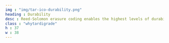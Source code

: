 ```yaml
---
img : "img/tar-ico-durability.png"
heading : Durability
desc : Reed-Solomon erasure coding enables the highest levels of durability for all files uploaded to the Tardigrade network.
class : "whytardigrade"
h : 37
w : 38
---
```

